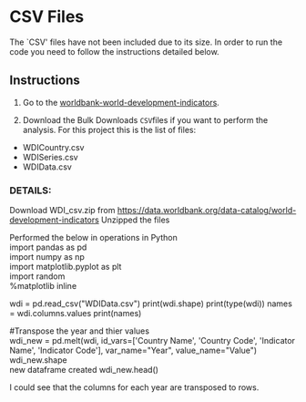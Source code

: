 # CSV Files

The `CSV' files have not been included due to its size. In order to run the code you need to follow the instructions detailed below.

## Instructions

1. Go to the [worldbank-world-development-indicators](https://datacatalog.worldbank.org/dataset/world-development-indicators).

2. Download the Bulk Downloads `CSV`files if you want to perform the analysis. 
For this project this is the list of files:

- WDICountry.csv
- WDISeries.csv
- WDIData.csv

### DETAILS: 

Download WDI_csv.zip from https://data.worldbank.org/data-catalog/world-development-indicators
Unzipped the files

Performed the below in operations in Python 
<br>
import pandas as pd
<br>
import numpy as np
<br>
import matplotlib.pyplot as plt
<br>
import random
<br>
%matplotlib inline

wdi = pd.read_csv("WDIData.csv")
print(wdi.shape)
print(type(wdi))
names = wdi.columns.values
print(names)

#Transpose the year and thier values
<br>
wdi_new = pd.melt(wdi, id_vars=['Country Name', 'Country Code', 'Indicator Name', 'Indicator Code'], var_name="Year", value_name="Value") 
wdi_new.shape
<br>
new dataframe created
wdi_new.head() 

I could see that the columns for each year are transposed to rows.

